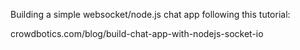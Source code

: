 Building a simple websocket/node.js chat app following this tutorial:

crowdbotics.com/blog/build-chat-app-with-nodejs-socket-io
